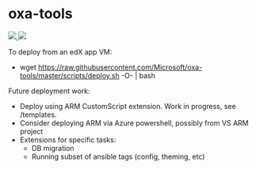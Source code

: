 # oxa-tools

<a href="https://portal.azure.com/#create/Microsoft.Template/uri/https%3A%2F%2Fraw.githubusercontent.com%2FMicrosoft%2Foxa-tools%2Fmaster%2Ftemplates%2Fscalable.json" target="_blank">
    <img src="http://azuredeploy.net/deploybutton.png"/>
</a>
<a href="http://armviz.io/#/?load=https%3A%2F%2Fraw.githubusercontent.com%2FMicrosoft%2Foxa-tools%2Fmaster%2Ftemplates%2Fscalable.json" target="_blank">
    <img src="http://armviz.io/visualizebutton.png"/>
</a>

To deploy from an edX app VM:
* wget https://raw.githubusercontent.com/Microsoft/oxa-tools/master/scripts/deploy.sh -O- | bash

Future deployment work:
* Deploy using ARM CustomScript extension. Work in progress, see /templates.
* Consider deploying ARM via Azure powershell, possibly from VS ARM project
* Extensions for specific tasks:
  * DB migration
  * Running subset of ansible tags (config, theming, etc)
